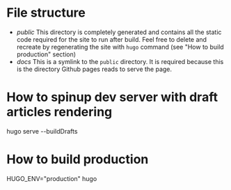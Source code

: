 
# File structure
 - *public* This directory is completely generated and contains all the static code required for the site to run after build. Feel free to delete and recreate by regenerating the site with `hugo` command (see "How to build production" section)
 - *docs* This is a symlink to the `public` directory. It is required because this is the directory Github pages reads to serve the page.

# How to spinup dev server with draft articles rendering
hugo serve --buildDrafts

# How to build production
HUGO_ENV="production" hugo
